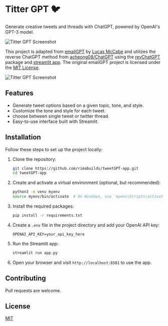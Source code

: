 
# Titter GPT 🐦 

Generate creative tweets and threads with ChatGPT, powered by OpenAI's GPT-3 model.

![Titter GPT Screenshot](screenshot-nput.png)

This project is adapted from [emailGPT](https://github.com/lucasmccabe/emailGPT) by [Lucas McCabe](https://github.com/lucasmccabe) and utilizes the reverse ChatGPT method from [acheong08/ChatGPT](https://github.com/acheong08/ChatGPT) using the [revChatGPT](https://pypi.org/project/revChatGPT/) package and [streamlit app](https://streamlit.io/). The original emailGPT project is licensed under the [MIT License](https://github.com/lucasmccabe/emailGPT/blob/main/LICENSE).

![Titter GPT Screenshot](screenshot-utput.png)

## Features

- Generate tweet options based on a given topic, tone, and style.
- Customize the tone and style for each tweet.
- choose between single tweet or twitter thread.
- Easy-to-use interface built with Streamlit.

## Installation

Follow these steps to set up the project locally:

1. Clone the repository:

   ```bash
   git clone https://github.com/rimabuilds/tweetGPT-app.git
   cd tweetGPT-app
   ```

2. Create and activate a virtual environment (optional, but recommended):

   ```bash
   python3 -m venv myenv
   source myenv/bin/activate  # On Windows, use `myenv\Scripts\activate`
   ```

3. Install the required packages:

   ```bash
   pip install -r requirements.txt
   ```

4. Create a `.env` file in the project directory and add your OpenAI API key:

   ```
   OPENAI_API_KEY=your_api_key_here
   ```

5. Run the Streamlit app:

   ```bash
   streamlit run app.py
   ```

6. Open your browser and visit `http://localhost:8501` to use the app.

## Contributing

Pull requests are welcome.

## License

[MIT](https://choosealicense.com/licenses/mit/)
